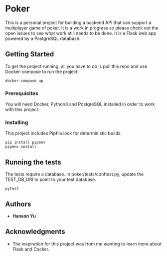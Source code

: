 # Poker

This is a personal project for building a backend API that can support a multiplayer game of poker. It is a work in progress so please check out the open issues to see what work still needs to be done. It is a Flask web app powered by a PostgreSQL database.

## Getting Started

To get the project running, all you have to do is pull this repo and use Docker-compose to run the project.
```
docker-compose up
```

### Prerequisites

You will need Docker, Python3 and PostgreSQL installed in order to work with this project.

### Installing

This project includes Pipfile.lock for deterministic builds.

```
pip install pipenv
pipenv install
```

## Running the tests

The tests require a database. In poker/tests/conftest.py, update the TEST_DB_URI to point to your test database.

```
pytest
```

## Authors

* **Hanson Yu**

## Acknowledgments

* The inspiration for this project was from me wanting to learn more about Flask and Docker.
